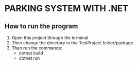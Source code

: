 # PARKING SYSTEM WITH .NET

## How to run the program

1.  Open this project through the terminal
2.  Then change the directory to the TestProject folder/package
3.  Then run the commands:
    - dotnet build
    - dotnet run
